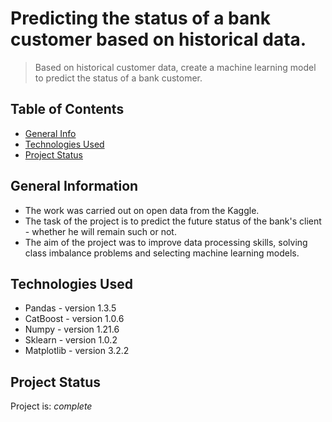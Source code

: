 # Predicting the status of a bank customer based on historical data.
> Based on historical customer data, create a machine learning model to predict the status of a bank customer.

## Table of Contents
* [General Info](#general-information)
* [Technologies Used](#technologies-used)
* [Project Status](#project-status)



## General Information
- The work was carried out on open data from the Kaggle. 
- The task of the project is to predict the future status of the bank's client - whether he will remain such or not.
- The aim of the project was to improve data processing skills, solving class imbalance problems and selecting machine learning models.
<!-- You don't have to answer all the questions - just the ones relevant to your project. -->


## Technologies Used
- Pandas - version 1.3.5
- CatBoost - version 1.0.6
- Numpy - version 1.21.6
- Sklearn - version 1.0.2
- Matplotlib - version 3.2.2


## Project Status
Project is: _complete_ 
